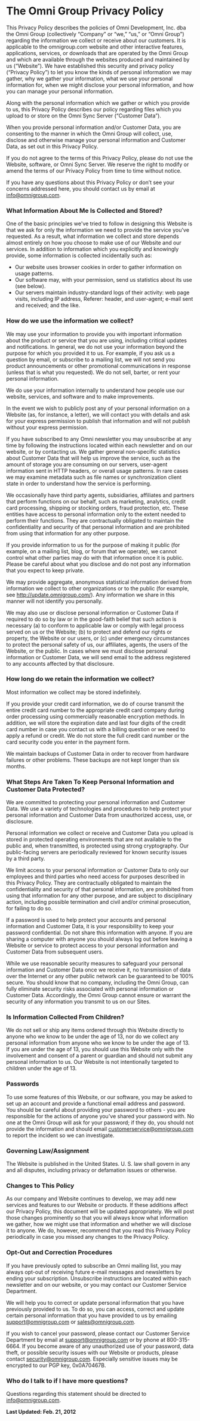 # The Omni Group Privacy Policy

This Privacy Policy describes the policies of Omni Development, Inc. dba the Omni Group (collectively “Company” or “we,” “us,” or “Omni Group”) regarding the information we collect or receive about our customers. It is applicable to the omnigroup.com website and other interactive features, applications, services, or downloads that are operated by the Omni Group and which are available through the websites produced and maintained by us (“Website”). We have established this security and privacy policy (“Privacy Policy”) to let you know the kinds of personal information we may gather, why we gather your information, what we use your personal information for, when we might disclose your personal information, and how you can manage your personal information.

Along with the personal information which we gather or which you provide to us, this Privacy Policy describes our policy regarding files which you upload to or store on the Omni Sync Server (“Customer Data”).

When you provide personal information and/or Customer Data, you are consenting to the manner in which the Omni Group will collect, use, disclose and otherwise manage your personal information and Customer Data, as set out in this Privacy Policy.

If you do not agree to the terms of this Privacy Policy, please do not use the Website, software, or Omni Sync Server. We reserve the right to modify or amend the terms of our Privacy Policy from time to time without notice.

If you have any questions about this Privacy Policy or don’t see your concerns addressed here, you should contact us by email at <info@omnigroup.com>.

### What Information About Me Is Collected and Stored?

One of the basic principles we've tried to follow in designing this Website is that we ask for only the information we need to provide the service you've requested. As a result, what information we collect and store depends almost entirely on how you choose to make use of our Website and our services. In addition to information which you explicitly and knowingly provide, some information is collected incidentally such as:

-   Our website uses browser cookies in order to gather information on usage patterns.
-   Our software may, with your permission, send us statistics about its use (see below).
-   Our servers maintain industry-standard logs of their activity: web page visits, including IP address,
    Referer: header, and user-agent; e-mail sent and received; and the like.

### How do we use the information we collect?

We may use your information to provide you with important information about the product or service that you are using, including critical updates and notifications. In general, we do not use your information beyond the purpose for which you provided it to us. For example, if you ask us a question by email, or subscribe to a mailing list, we will not send you product announcements or other promotional communications in response (unless that is what you requested). We do not sell, barter, or rent your personal information.

We do use your information internally to understand how people use our website, services, and software and to make improvements.

In the event we wish to publicly post any of your personal information on a Website (as, for instance, a letter), we will contact you with details and ask for your express permission to publish that information and will not publish without your express permission.

If you have subscribed to any Omni newsletter you may unsubscribe at any time by following the instructions located within each newsletter and on our website, or by contacting us.
We gather general non-specific statistics about Customer Data that will help us improve the service, such as the amount of storage you are consuming on our servers, user-agent information sent in HTTP headers, or overall usage patterns. In rare cases we may examine metadata such as file names or synchronization client state in order to understand how the service is performing.

We occasionally have third party agents, subsidiaries, affiliates and partners that perform functions on our behalf, such as marketing, analytics, credit card processing, shipping or stocking orders, fraud protection, etc. These entities have access to personal information only to the extent needed to perform their functions. They are contractually obligated to maintain the confidentiality and security of that personal information and are prohibited from using that information for any other purpose.

If you provide information to us for the purpose of making it public (for example, on a mailing list, blog, or forum that we operate), we cannot control what other parties may do with that information once it is public. Please be careful about what you disclose and do not post any information that you expect to keep private.

We may provide aggregate, anonymous statistical information derived from information we collect to other organizations or to the public (for example, see <http://update.omnigroup.com/>). Any information we share in this manner will not identify you personally.

We may also use or disclose personal information or Customer Data if required to do so by law or in the good-faith belief that such action is necessary (a) to conform to applicable law or comply with legal process served on us or the Website; (b) to protect and defend our rights or property, the Website or our users, or (c) under emergency circumstances to protect the personal safety of us, our affiliates, agents, the users of the Website, or the public. In cases where we must disclose personal information or Customer Data, we will send email to the address registered to any accounts affected by that disclosure.

### How long do we retain the information we collect?

Most information we collect may be stored indefinitely.

If you provide your credit card information, we do of course transmit the entire credit card number to the appropriate credit card company during order processing using commercially reasonable encryption methods. In addition, we will store the expiration date and last four digits of the credit card number in case you contact us with a billing question or we need to apply a refund or credit. We do not store the full credit card number or the card security code you enter in the payment form.

We maintain backups of Customer Data in order to recover from hardware failures or other problems. These backups are not kept longer than six months.

### What Steps Are Taken To Keep Personal Information and Customer Data Protected?

We are committed to protecting your personal information and Customer Data. We use a variety of technologies and procedures to help protect your personal information and Customer Data from unauthorized access, use, or disclosure.

Personal information we collect or receive and Customer Data you upload is stored in protected operating environments that are not available to the public and, when transmitted, is protected using strong cryptography. Our public-facing servers are periodically reviewed for known security issues by a third party.

We limit access to your personal information or Customer Data to only our employees and third parties who need access for purposes described in this Privacy Policy. They are contractually obligated to maintain the confidentiality and security of that personal information, are prohibited from using that information for any other purpose, and are subject to disciplinary action, including possible termination and civil and/or criminal prosecution, for failing to do so.

If a password is used to help protect your accounts and personal information and Customer Data, it is your responsibility to keep your password confidential. Do not share this information with anyone. If you are sharing a computer with anyone you should always log out before leaving a Website or service to protect access to your personal information and Customer Data from subsequent users.

While we use reasonable security measures to safeguard your personal information and Customer Data once we receive it, no transmission of data over the Internet or any other public network can be guaranteed to be 100% secure. You should know that no company, including the Omni Group, can fully eliminate security risks associated with personal information or Customer Data. Accordingly, the Omni Group cannot ensure or warrant the security of any information you transmit to us on our Sites.

### Is Information Collected From Children?

We do not sell or ship any items ordered through this Website directly to anyone who we know to be under the age of 13, nor do we collect any personal information from anyone who we know to be under the age of 13. If you are under the age of 13, you should use this Website only with the involvement and consent of a parent or guardian and should not submit any personal information to us. Our Website is not intentionally targeted to children under the age of 13.

### Passwords

To use some features of this Website, or our software, you may be asked to set up an account and provide a functional email address and password. You should be careful about providing your password to others - you are responsible for the actions of anyone you've shared your password with. No one at the Omni Group will ask for your password; if they do, you should not provide the information and should email <customerservice@omnigroup.com> to report the incident so we can investigate.

### Governing Law/Assignment

The Website is published in the United States. U. S. law shall govern in any and all disputes, including privacy or defamation issues or otherwise.

### Changes to This Policy

As our company and Website continues to develop, we may add new services and features to our Website or products. If these additions affect our Privacy Policy, this document will be updated appropriately. We will post those changes prominently so that you will always know what information we gather, how we might use that information and whether we will disclose it to anyone. We do, however, recommend that you read this Privacy Policy periodically in case you missed any changes to the Privacy Policy.

### Opt-Out and Correction Procedures

If you have previously opted to subscribe an Omni mailing list, you may always opt-out of receiving future e-mail messages and newsletters by ending your subscription. Unsubscribe instructions are located within each newsletter and on our website, or you may contact our Customer Service Department.

We will help you to correct or update personal information that you have previously provided to us. To do so, you can access, correct and update certain personal information that you have provided to us by emailing <support@omnigroup.com> or <sales@omnigroup.com>.

If you wish to cancel your password, please contact our Customer Service Department by email at <support@omnigroup.com> or by phone at 800-315-6664. If you become aware of any unauthorized use of your password, data theft, or possible security issues with our Website or products, please contact <security@omnigroup.com>. Especially sensitive issues may be encrypted to our PGP key, 0x0A70467B.

### Who do I talk to if I have more questions?

Questions regarding this statement should be directed to <info@omnigroup.com>.

**Last Updated: Feb. 21, 2012**
